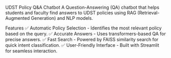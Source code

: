 UDST Policy Q&A Chatbot
A Question-Answering (QA) chatbot that helps students and faculty find answers to UDST policies using RAG (Retrieval-Augmented Generation) and NLP models.

Features
✅ Automatic Policy Selection - Identifies the most relevant policy based on the query.
✅ Accurate Answers - Uses transformers-based QA for precise answers.
✅ Fast Search - Powered by FAISS similarity search for quick intent classification.
✅ User-Friendly Interface - Built with Streamlit for seamless interaction.
